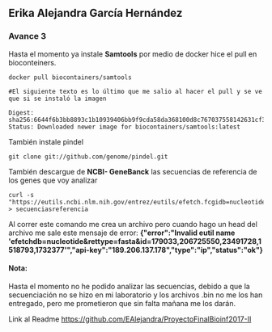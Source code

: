 ## Erika Alejandra García Hernández 

### Avance 3

Hasta el momento ya instale **Samtools** por medio de docker hice el pull en bioconteiners. 

```
docker pull biocontainers/samtools

#El siguiente texto es lo último que me salio al hacer el pull y se ve que si se instaló la imagen 

Digest: sha256:6644f6b3bb8893c1b10939406bb9f9cda58da368100d8c767037558142631cf3
Status: Downloaded newer image for biocontainers/samtools:latest
```

También instale pindel

```
git clone git://github.com/genome/pindel.git
```

También descargue de **NCBI- GeneBanck** las secuencias de referencia de los genes que voy analizar 

```
curl -s "https://eutils.ncbi.nlm.nih.gov/entrez/eutils/efetch.fcgidb=nucleotide&rettype=fasta&id=179033,206725550,23491728,1518793,1732377" > secuenciasreferencia
```

Al correr este comando me crea un archivo pero  cuando hago un  head del archivo me sale este mensaje de error:  **{"error":"Invalid eutil name 'efetchdb=nucleotide&rettype=fasta&id=179033,206725550,23491728,1518793,1732377'","api-key":"189.206.137.178","type":"ip","status":"ok"}** 

#### Nota:

Hasta el momento no he podido analizar las secuencias, debido a que la secuenciación no se hizo en mi laboratorio y los archivos .bin no me los han entregado, pero me prometieron que sin falta mañana me los darán.  

Link al Readme 
https://github.com/EAlejandra/ProyectoFinalBioinf2017-II